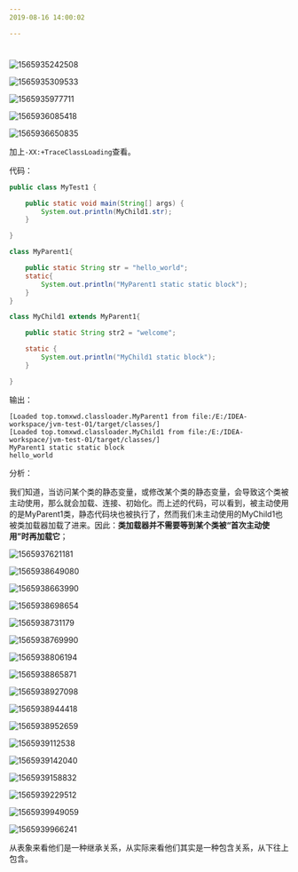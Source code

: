 ```yaml
---
2019-08-16 14:00:02

---
```


# 

![1565935242508](../数据结构/数据结构图解/1565935242508.png)

![1565935309533](../数据结构/数据结构图解/1565935309533.png)

![1565935977711](../数据结构/数据结构图解/1565935977711.png)

![1565936085418](../数据结构/数据结构图解/1565936085418.png)

![1565936650835](../数据结构/数据结构图解/1565936650835.png)

加上`-XX:+TraceClassLoading`查看。

代码：

```java
public class MyTest1 {

    public static void main(String[] args) {
        System.out.println(MyChild1.str);
    }

}

class MyParent1{

    public static String str = "hello_world";
    static{
        System.out.println("MyParent1 static static block");
    }
}

class MyChild1 extends MyParent1{

    public static String str2 = "welcome";

    static {
        System.out.println("MyChild1 static block");
    }

}
```

输出：

```
[Loaded top.tomxwd.classloader.MyParent1 from file:/E:/IDEA-workspace/jvm-test-01/target/classes/]
[Loaded top.tomxwd.classloader.MyChild1 from file:/E:/IDEA-workspace/jvm-test-01/target/classes/]
MyParent1 static static block
hello_world
```

分析：

我们知道，当访问某个类的静态变量，或修改某个类的静态变量，会导致这个类被主动使用，那么就会加载、连接、初始化。而上述的代码，可以看到，被主动使用的是MyParent1类，静态代码块也被执行了，然而我们未主动使用的MyChild1也被类加载器加载了进来。因此：**类加载器并不需要等到某个类被“首次主动使用”时再加载它**；

![1565937621181](../数据结构/数据结构图解/1565937621181.png)

![1565938649080](../数据结构/数据结构图解/1565938649080.png)

![1565938663990](../数据结构/数据结构图解/1565938663990.png)

![1565938698654](../数据结构/数据结构图解/1565938698654.png)

![1565938731179](../数据结构/数据结构图解/1565938731179.png)

![1565938769990](../数据结构/数据结构图解/1565938769990.png)

![1565938806194](../数据结构/数据结构图解/1565938806194.png)

![1565938865871](../数据结构/数据结构图解/1565938865871.png)

![1565938927098](../数据结构/数据结构图解/1565938927098.png)

![1565938944418](../数据结构/数据结构图解/1565938944418.png)

![1565938952659](../数据结构/数据结构图解/1565938952659.png)

![1565939112538](../数据结构/数据结构图解/1565939112538.png)

![1565939142040](../数据结构/数据结构图解/1565939142040.png)

![1565939158832](../数据结构/数据结构图解/1565939158832.png)

![1565939229512](../数据结构/数据结构图解/1565939229512.png)

![1565939949059](../数据结构/数据结构图解/1565939949059.png)

![1565939966241](../数据结构/数据结构图解/1565939966241.png)

从表象来看他们是一种继承关系，从实际来看他们其实是一种包含关系，从下往上包含。
